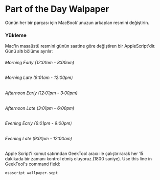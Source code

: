 # Part of the Day Walpaper
Günün her bir parçası için MacBook'unuzun arkaplan resmini değiştirin.


### Yükleme

Mac'in masaüstü resmini günün saatine göre değiştiren bir AppleScript'dir. Günü altı bölüme ayrılır:

###### Morning Early (12:01am - 8:00am)
###### Morning Late (8:01am - 12:00pm)
###### Afternoon Early (12:01pm - 3:00pm)
###### Afternoon Late (3:01pm - 6:00pm)
###### Evening Early (6:01pm - 9:00pm)
###### Evening Late (9:01pm - 12:00am)

Apple Script'i komut satırından GeekTool aracı ile çalıştırırarak her 15 dakikada bir zamanı kontrol etmiş oluyoruz.(1800 saniye). Use this line in GeekTool's command field:

<code>osascript wallpaper.scpt</code>

